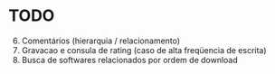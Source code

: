 TODO
====

6. Comentários (hierarquia / relacionamento)
7. Gravacao e consula de rating (caso de alta freqüencia de escrita)
8. Busca de softwares relacionados por ordem de download
